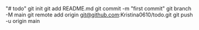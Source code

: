 "# todo"  git init git add README.md git commit -m "first commit" git branch -M main git remote add origin git@github.com:Kristina0610/todo.git git push -u origin main
